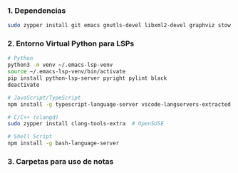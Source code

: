 ### 1. Dependencias
```bash
sudo zypper install git emacs gnutls-devel libxml2-devel graphviz stow
```

### 2. Entorno Virtual Python para LSPs
```bash
# Python
python3 -m venv ~/.emacs-lsp-venv
source ~/.emacs-lsp-venv/bin/activate
pip install python-lsp-server pyright pylint black
deactivate

# JavaScript/TypeScript
npm install -g typescript-language-server vscode-langservers-extracted

# C/C++ (clangd)
sudo zypper install clang-tools-extra  # OpenSUSE

# Shell Script
npm install -g bash-language-server
```

### 3. Carpetas para uso de notas

```
